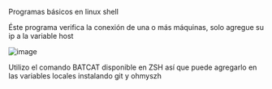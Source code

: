 Programas básicos en linux shell 

Éste programa verifica la conexión de una o más máquinas, solo agregue su ip a la variable host

![image](https://github.com/user-attachments/assets/ab8e986c-bd4e-4964-b9f2-7fe56d168b61)

Utilizo el comando BATCAT disponible en ZSH así que puede agregarlo en las variables locales instalando git y ohmyszh
